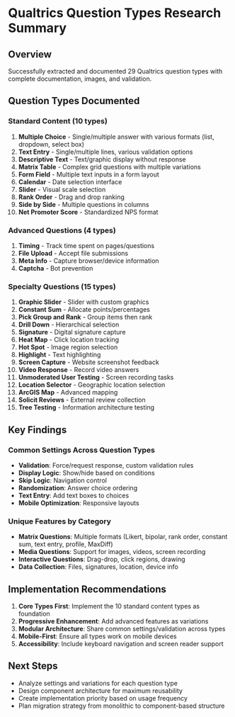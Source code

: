 # Qualtrics Question Types Research Summary

## Overview
Successfully extracted and documented 29 Qualtrics question types with complete documentation, images, and validation.

## Question Types Documented

### Standard Content (10 types)
1. **Multiple Choice** - Single/multiple answer with various formats (list, dropdown, select box)
2. **Text Entry** - Single/multiple lines, various validation options
3. **Descriptive Text** - Text/graphic display without response
4. **Matrix Table** - Complex grid questions with multiple variations
5. **Form Field** - Multiple text inputs in a form layout
6. **Calendar** - Date selection interface
7. **Slider** - Visual scale selection
8. **Rank Order** - Drag and drop ranking
9. **Side by Side** - Multiple questions in columns
10. **Net Promoter Score** - Standardized NPS format

### Advanced Questions (4 types)
1. **Timing** - Track time spent on pages/questions
2. **File Upload** - Accept file submissions
3. **Meta Info** - Capture browser/device information
4. **Captcha** - Bot prevention

### Specialty Questions (15 types)
1. **Graphic Slider** - Slider with custom graphics
2. **Constant Sum** - Allocate points/percentages
3. **Pick Group and Rank** - Group items then rank
4. **Drill Down** - Hierarchical selection
5. **Signature** - Digital signature capture
6. **Heat Map** - Click location tracking
7. **Hot Spot** - Image region selection
8. **Highlight** - Text highlighting
9. **Screen Capture** - Website screenshot feedback
10. **Video Response** - Record video answers
11. **Unmoderated User Testing** - Screen recording tasks
12. **Location Selector** - Geographic location selection
13. **ArcGIS Map** - Advanced mapping
14. **Solicit Reviews** - External review collection
15. **Tree Testing** - Information architecture testing

## Key Findings

### Common Settings Across Question Types
- **Validation**: Force/request response, custom validation rules
- **Display Logic**: Show/hide based on conditions
- **Skip Logic**: Navigation control
- **Randomization**: Answer choice ordering
- **Text Entry**: Add text boxes to choices
- **Mobile Optimization**: Responsive layouts

### Unique Features by Category
- **Matrix Questions**: Multiple formats (Likert, bipolar, rank order, constant sum, text entry, profile, MaxDiff)
- **Media Questions**: Support for images, videos, screen recording
- **Interactive Questions**: Drag-drop, click regions, drawing
- **Data Collection**: Files, signatures, location, device info

## Implementation Recommendations

1. **Core Types First**: Implement the 10 standard content types as foundation
2. **Progressive Enhancement**: Add advanced features as variations
3. **Modular Architecture**: Share common settings/validation across types
4. **Mobile-First**: Ensure all types work on mobile devices
5. **Accessibility**: Include keyboard navigation and screen reader support

## Next Steps
- Analyze settings and variations for each question type
- Design component architecture for maximum reusability
- Create implementation priority based on usage frequency
- Plan migration strategy from monolithic to component-based structure